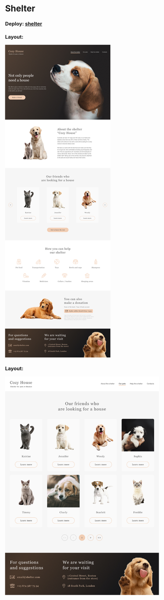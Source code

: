 # Shelter
### Deploy: [shelter](https://mmaaaaaaaails.github.io/shelter/shelter/pages/main/main.html)

### Layout:
![layout](shelter/assets/images/main-1280.jpg/)


### Layout:
![layout](shelter/assets/images/our-pets-1280.jpg/)
